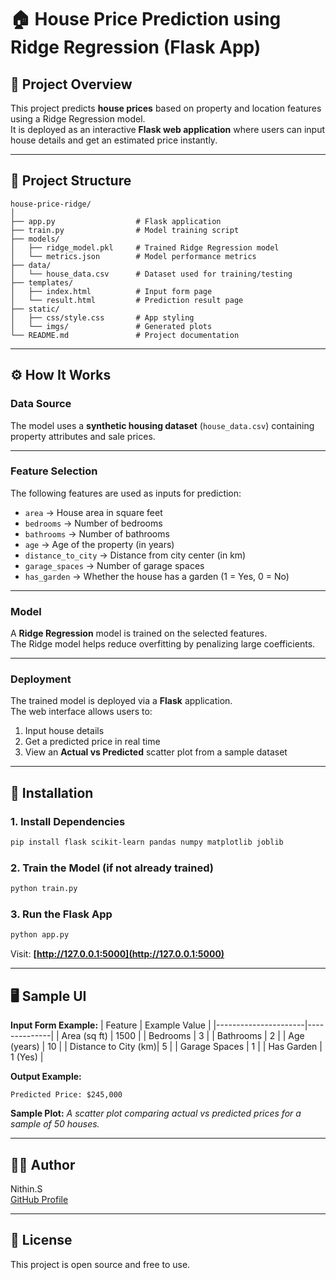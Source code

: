 # 🏠 House Price Prediction using Ridge Regression (Flask App)

## 📌 Project Overview
This project predicts **house prices** based on property and location features using a Ridge Regression model.  
It is deployed as an interactive **Flask web application** where users can input house details and get an estimated price instantly.

---

## 📂 Project Structure
```
house-price-ridge/
│
├── app.py                  # Flask application
├── train.py                # Model training script
├── models/
│   ├── ridge_model.pkl     # Trained Ridge Regression model
│   └── metrics.json        # Model performance metrics
├── data/
│   └── house_data.csv      # Dataset used for training/testing
├── templates/
│   ├── index.html          # Input form page
│   └── result.html         # Prediction result page
├── static/
│   ├── css/style.css       # App styling
│   └── imgs/               # Generated plots
└── README.md               # Project documentation
```

---

## ⚙️ How It Works  

### **Data Source**  
The model uses a **synthetic housing dataset** (`house_data.csv`) containing property attributes and sale prices.

---

### **Feature Selection**  
The following features are used as inputs for prediction:

- `area` → House area in square feet  
- `bedrooms` → Number of bedrooms  
- `bathrooms` → Number of bathrooms  
- `age` → Age of the property (in years)  
- `distance_to_city` → Distance from city center (in km)  
- `garage_spaces` → Number of garage spaces  
- `has_garden` → Whether the house has a garden (1 = Yes, 0 = No)  

---

### **Model**  
A **Ridge Regression** model is trained on the selected features.  
The Ridge model helps reduce overfitting by penalizing large coefficients.

---

### **Deployment**  
The trained model is deployed via a **Flask** application.  
The web interface allows users to:

1. Input house details  
2. Get a predicted price in real time  
3. View an **Actual vs Predicted** scatter plot from a sample dataset

---

## 🔧 Installation  

### 1. Install Dependencies
```bash
pip install flask scikit-learn pandas numpy matplotlib joblib
```

### 2. Train the Model (if not already trained)
```bash
python train.py
```

### 3. Run the Flask App
```bash
python app.py
```

Visit: **[http://127.0.0.1:5000](http://127.0.0.1:5000)**

---

## 🖥️ Sample UI  

**Input Form Example:**
| Feature               | Example Value |
|----------------------|--------------|
| Area (sq ft)         | 1500         |
| Bedrooms             | 3            |
| Bathrooms            | 2            |
| Age (years)          | 10           |
| Distance to City (km)| 5             |
| Garage Spaces        | 1             |
| Has Garden           | 1 (Yes)      |

**Output Example:**
```
Predicted Price: $245,000
```

**Sample Plot:**
_A scatter plot comparing actual vs predicted prices for a sample of 50 houses._

---

## 🙋‍♂️ Author  
Nithin.S  
[GitHub Profile](#)

---

## 📘 License  
This project is open source and free to use.
